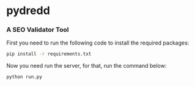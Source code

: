 # pydredd
### A SEO Validator Tool

First you need to run the following code to install the required packages:
```bash
pip install -r requirements.txt
```
Now you need run the server, for that, run the command below:
```bash
python run.py
```
